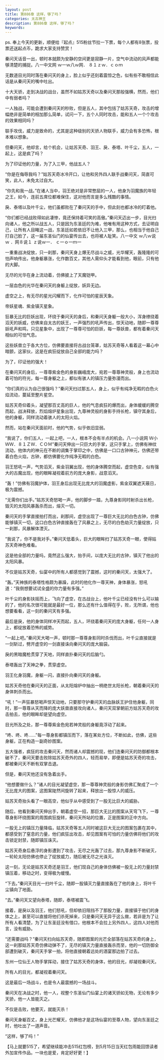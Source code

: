```yaml
---
layout: post
title: 第886章 这样，够了吗？
categories: 太古神王
description: 第886章 这样，够了吗？
keywords:
---
```


ps. 奉上今天的更新，顺便给『起点』515粉丝节拉一下票，每个人都有8张票，投票还送起点币，跪求大家支持赞赏！

秦问天话音一出，顿时本就颇为安静的空间更是寂静一片，空气中流动的风声都能够清楚的捕捉。八一中文网 ｗ一ｗ八ｗ网． ８１ｚｗ．ｃｏｍ

无数道目光同时落在秦问天的身上，脸上似乎还刻着震惊之色，似有些不敢相信此话是从秦问天的嘴中吐出。

十大天骄，走到决战的战台，虽然不如姑苏天奇以及秦问天那般强横，然而，他们中有弱者吗？

一人独战，可能会遭到秦问天的秒败，但是五人，其中包括了姑苏天奇，攻击的增幅绝非是简单的相加那么简单，试问一下，五个人同时攻击，能和五人一个个攻击的效果相同吗？

联手攻伐，威力是致命的，尤其是这种级别的天骄人物联手，威力会有多恐怖，根本难以想象。

但秦问天，他却言，给个机会，让姑苏天奇、羽王、戾、泰塔、叶千尘，五人，一起上，这是疯了吗？

为了印证他的力量，为了入三甲，他战五人？

“你是在侮辱我吗？”姑苏天奇冰冷开口，让他和另外四人联手战秦问天，简直可笑，此人，未免太过自大。

“你先和我一战。”在诸人当中，羽王绝对是非常憋屈的一人，他身为羽魔族的年轻之王，如今，连前五席位都难保住，这对他而言是多么残酷的事情。

戾、泰塔以及叶千尘，他们虽都败在了秦问天的手中，但此刻也都冰冷的盯着他。

“你们都已经战败得如此凄惨，竟还保持着可笑的高傲。”秦问天迈出一步，目光扫向诸人，他之所以战五人，只是因为东圣廷的为难，他唯有用这种方式，去证明自己，让所有人目睹这一战，东圣廷如若依旧不让他入三甲，那么，也相当于他自己打自己脸了，这一届东圣仙门的仙宴传出去，也将被人耻笑。八一中文  ｗ八ｗ说ｗ ．网８说１ ｚ说ｗ一． ｃ一ｏ一ｍ一

一重重战决绽放，只一刹那，秦问天身上爆无尽战斗之威，光华耀天，轰隆隆的可怕声响传出，他身躯暴涨，化作数百丈，其他人需仰头才能看到他，眼前，只有他的大脚。

无尽的光华在身上流动着，仿佛披上了天魔铠甲。

一层血色的光华在秦问天的身躯上绽放，妖异无边。

虚空之上，有无尽的星光闪耀而下，化作可怕的星辰天象。

帝妖星魂、紫金镇灭星象。

狂暴无比的巨妖出现，环绕于秦问天的身后，和秦问天身躯一般大小，浑身缭绕着滔天的妖威，仿佛来自太古的妖王，一声强烈的吼声传出，惊天动地，随即一尊尊妖吼声和鸣，只见星象中，出现了一尊尊可怕的巨妖，每一尊妖兽，都有着秦问天相似的可怕气息。

这些妖兽立于各大方位，仿佛要直接将古战台笼罩，姑苏天奇等人看着这一幕心中暗颤，这家伙，这是在疯狂绽放自己全部的能力吗？

为了，印证他的强大！

在秦问天的身后，一尊尊紫金色的身影巍峨庞大，宛若一尊尊神灵般，身上也流动着可怕的符光，每一尊身躯之上，都似有骇人的镇压力量弥漫而出。

“你们真的认为自己很强吗？”秦问天扫过那五人，身上，似乎有纯净无暇的白色火焰流动，蔓延至整片星空。

姑苏天奇仰着头，凝望那百丈高的巨人，他的气息疯狂的爆而出，身体缓缓的腾空而起，战决释放，烈焰熔炉星象出现，九尊神灵般的身影手持长枪，镇守其身后，他的身躯，同样流动着骇人的太阳火焰。

然而，站在秦问天面前时，他的气势，似乎依旧显弱。

“我说了，你们五人，一起上吧，一人，根本不会有半点的机会。八一小说网  Ｗ小ＷＷ．８１ＺＷ．ＣＯＭ”秦问天伸出一只巨大的手掌，这只手掌上，仿佛有神纹流动，他体内的神元在不断的调集于掌印之中，仿佛是一口口古钟神元，仿佛还带着白色火焰，古钟，都仿佛要化作纯净无暇的白色。

羽王怒吼一声，气势滔天，紫金羽翼出现，他的身体腾空而起，虚空色变，似有强大的古魔出现，他的眼眸凝视着前方的庞大身影，战意滔天。

“轰！”仿佛有羽魔护体，羽王身后出现无比庞大的羽魔虚影，紫金双翼遮天蔽日，极为震撼。

“无需你们出手。”姑苏天奇怒喝一声，他的脚步一踏，九尊身影同时射杀出长枪，毁灭的太阳风暴轰杀而出，熔灭一切。

秦问天的手掌直接拍打而出，刹那间，虚空出现了一尊巨大无比的白色古钟，仿佛能够镇灭一切，这口白色古钟直接轰在了风暴之上，无尽的白色劫灭力量绽放，只一刹那，风暴解体湮灭。

“我说了，你不是我对手。”秦问天低着头，巨大的眼眸扫了姑苏天奇一眼，使得姑苏天奇神色难看。

这是他全部的力量吗，竟然这么强大，抬手间，以庞大无比的古钟，镇灭了他出的太阳风暴。

不仅是姑苏天奇，仙宴中的所有人都感觉到了震撼，这时的秦问天，太强大了。

“轰。”天神族的泰塔性格颇为暴躁，此时的他化作一尊天神，身体暴涨，怒吼道：“我倒想要试试全盛的你力量有多强。”

叶千尘的身影扶摇而上，飞向了虚空，在古战台上，他叶千尘已经没有什么可以输的了，他的名次很可能就是最好一位，那么还有什么值得在乎，败，无所谓，他也想要看看，这一刻的秦问天有多强。

最后是戾，他的身体同样冲天而起，五人，环绕着秦问天的庞大身躯，任何一人身上，都绽放着恐怖的威势。

“一起上吧。”秦问天大喝一声，顿时那一尊尊身影同时杀伐而出，叶千尘直接就是一剑斩过，劈开虚空的一剑直接诛向秦问天的庞大脑袋。

戾的黑暗魔枪贯穿了天地，同样直扑秦问天的后脑勺。

泰塔轰出了天神之拳，贯穿虚空。

羽王化身羽魔，身躯一闪，直接扑向秦问天的身躯。

姑苏天奇他在秦问天的正面，从太阳熔炉中抽出一柄绝世太阳长枪，朝着秦问天的身体刺杀而出。

“吼！”一声狂暴怒喝声惊天动地，只要那守护秦问天的血脉妖王护住他身躯，同时，那一尊尊从天而降的庞大妖兽直接攻向诸人，秦问天双掌朝前方姑苏天奇的攻击拍去，他的眼眸却是望向虚空。

目光所及之处，那一尊尊紫金色宛若神灵般的身躯竟浮动了起来。

“咚、咚、咚……”每一尊身影都镇压而下，落在某处方位，不断如此，仿佛，这些身躯，正在构造一副奇妙图案。

五大强者，疯狂的攻击秦问天，然而诸人却震撼的现，他们连秦问天的防御都根本破不了，秦问天要击败除姑苏天奇外的四人，轻而易举，即便是姑苏天奇的攻击，都被秦问天不断有双掌击退。

但是，秦问天他还没有急着出手。

“他想要做什么？”诸人的目光凝望虚空，那一尊尊神灵般的身影仿佛汇聚成了一个无比庞大的图案，这图案陡然间旋转了起来，释放出一股惊人的威压。

姑苏天奇抬头看了一眼高空，他似乎从中感受到了一股无比巨大的威胁。

随后，他看到秦问天伸出手，朝着虚空一招，那巨大无比的图案从天穹飞下，一尊尊身影环绕图案的周围疯狂旋转，秦问天所站的位置，正是图案的正中方向。

一股无上的镇压力量降临，姑苏天奇等五人同时被这巨大无比的图案包裹在其中，都感受到了窒息的力量，他们疯狂出攻击，却见图案有可怕的力量仿佛将他们的攻击锁定封禁，随即镇压诛灭。

姑苏天奇身后悬浮的身影遭到了攻击，无尽之光轰了过去，那九尊身影不断破灭，一轮轮太阳仿佛也停止了绽放威力，随后被无尽之光诛灭。

这一刻，无论是姑苏天奇还是羽王，他们现自己的身体仿佛被一股无上的力量封禁镇压着，移动之时，变得极为缓慢。

“下去。”秦问天目光一扫叶千尘，随即一股镇灭力量直接轰在了他的身上，将叶千尘镇向了地面。

“去。”秦问天又望向泰塔，随即，泰塔被震飞。

接着，是戾以及羽王，他们怒吼，但却依旧阻挡不了那股力量，直接镇于他们的身体之上，甚至可以直接将他们杀死掉来，只是秦问天无异于这么做，若非是为了让所有人看清楚，为了让东圣廷没有借口，他根本不会拉上另外四人，这四人对他而言，没有威胁。

“还需要战吗？”秦问天扫向姑苏天奇，随即图案的光芒全部落在姑苏天奇的身上，这一刹那姑苏天奇仿佛动弹不了，无尽的镇灭力量直接轰杀而至，他的一切防御全部遭到破灭，秦问天手掌一拍，将他直接朝着远处的酒宴那边拍了过去。

东州一位仙王人物手掌挥动，接住了姑苏天奇的身体，他的目光，却凝视秦问天。

所有人的目光，都凝视着秦问天。

这是最后一场战斗，也是令人最震撼的一场战斗。

秦问天在决战之时，他一人，视整个东圣仙门仙宴上的诸天骄如无物，无论有多少天骄，他一人皆能灭之。

不仅是击败，他要灭，就能灭杀！

秦问天身躯百丈，身上光芒耀天，仿佛他才是这场仙宴的至尊人物，望向东圣廷之时，他吐出了一道声音。

“这样，够了吗！”

【马上就要515了，希望继续能冲击515红包榜，到5月15日当天红包雨能回馈读者外加宣传作品。一块也是爱，肯定好好更！】
